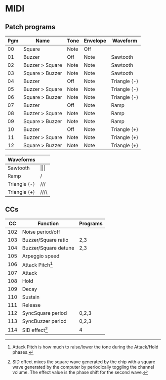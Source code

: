 # MIDI

## Patch programs

| Pgm | Name                  | Tone  | Envelope | Waveform       |
|-----|-----------------------|-------|----------|----------------|
| 00  | Square                | Note  | Off      |                |
| 01  | Buzzer                | Off   | Note     | Sawtooth       |
| 02  | Buzzer > Square       | Note  | Note     | Sawtooth       |
| 03  | Square > Buzzer       | Note  | Note     | Sawtooth       |
| 04  | Buzzer                | Off   | Note     | Triangle (-)   |
| 05  | Buzzer > Square       | Note  | Note     | Triangle (-)   |
| 06  | Square > Buzzer       | Note  | Note     | Triangle (-)   |
| 07  | Buzzer                | Off   | Note     | Ramp           |
| 08  | Buzzer > Square       | Note  | Note     | Ramp           |
| 09  | Square > Buzzer       | Note  | Note     | Ramp           |
| 10  | Buzzer                | Off   | Note     | Triangle (+)   |
| 11  | Buzzer > Square       | Note  | Note     | Triangle (+)   |
| 12  | Square > Buzzer       | Note  | Note     | Triangle (+)   |

| Waveforms    |        |
|--------------|--------|
| Sawtooth     | \|\|\| |
| Ramp         | /|/|/| |
| Triangle (-) | \/\/\/ |
| Triangle (+) | /\/\/\ |

## CCs

| CC  | Function                         | Programs  |
|-----|----------------------------------|-----------|
| 102 | Noise period/off                 |           |
| 103 | Buzzer/Square ratio              | 2,3       |
| 104 | Buzzer/Square detune             | 2,3       |
| 105 | Arpeggio speed                   |           |
| 106 | Attack Pitch[^1]                 |           |
| 107 | Attack                           |           |
| 108 | Hold                             |           |
| 109 | Decay                            |           |
| 110 | Sustain                          |           |
| 111 | Release                          |           |
| 112 | SyncSquare period                | 0,2,3     |
| 113 | SyncBuzzer period                | 0,2,3     |
| 114 | SID effect[^2]                   | 4         |

[^1]: Attack Pitch is how much to raise/lower the tone during the Attack/Hold phases.
[^2]: SID effect mixes the square wave generated by the chip with a square wave
    generated by the computer by periodically toggling the channel volume. The
    effect value is the phase shift for the second wave.
